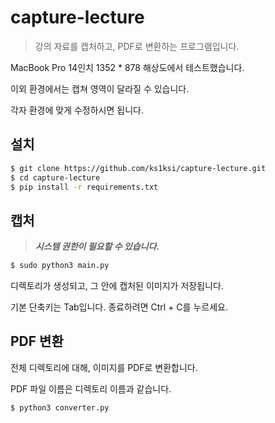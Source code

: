 # capture-lecture

> 강의 자료를 캡처하고, PDF로 변환하는 프로그램입니다.

MacBook Pro 14인치 1352 * 878 해상도에서 테스트했습니다.

이외 환경에서는 캡쳐 영역이 달라질 수 있습니다.

각자 환경에 맞게 수정하시면 됩니다.

## 설치

```bash
$ git clone https://github.com/ks1ksi/capture-lecture.git
$ cd capture-lecture
$ pip install -r requirements.txt
```

## 캡처

> ***시스템 권한이 필요할 수 있습니다.***

```bash
$ sudo python3 main.py
```

디렉토리가 생성되고, 그 안에 캡처된 이미지가 저장됩니다.

기본 단축키는 Tab입니다. 종료하려면 Ctrl + C를 누르세요.

## PDF 변환

전체 디렉토리에 대해, 이미지를 PDF로 변환합니다.

PDF 파일 이름은 디렉토리 이름과 같습니다.

```bash
$ python3 converter.py
```
